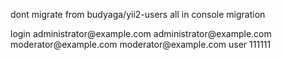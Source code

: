 <p> dont migrate from  budyaga/yii2-users all in console migration </p>
                    login
 administrator@example.com administrator@example.com
 moderator@example.com moderator@example.com
 user 111111

